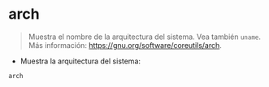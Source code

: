 # arch

> Muestra el nombre de la arquitectura del sistema.
> Vea también `uname`.
> Más información: <https://gnu.org/software/coreutils/arch>.

- Muestra la arquitectura del sistema:

`arch`
